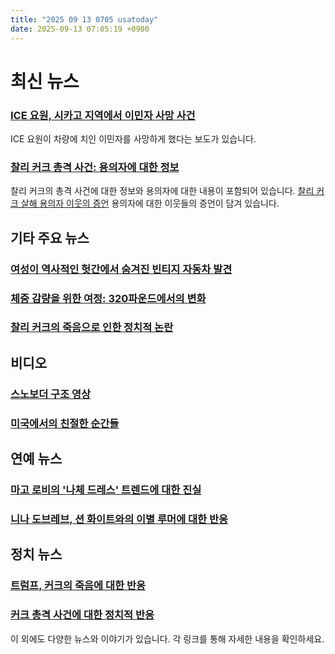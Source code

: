 ```yaml
---
title: "2025 09 13 0705 usatoday"
date: 2025-09-13 07:05:19 +0900
---
```


# 최신 뉴스

### [ICE 요원, 시카고 지역에서 이민자 사망 사건](https://www.usatoday.com/story/news/nation/2025/09/12/ice-fatally-shoots-immigrant-outside-chicago/86117646007/)
 ICE 요원이 차량에 치인 이민자를 사망하게 했다는 보도가 있습니다.

### [찰리 커크 총격 사건: 용의자에 대한 정보](https://www.usatoday.com/story/news/2025/09/12/what-we-know-charlie-kirk-shooting-suspect/86091474007/)
 찰리 커크의 총격 사건에 대한 정보와 용의자에 대한 내용이 포함되어 있습니다. [찰리 커크 살해 용의자 이웃의 증언](https://www.usatoday.com/story/news/nation/2025/09/12/tyler-robinson-neighbors-charlie-kirk-shooting-suspect/86116201007/) 용의자에 대한 이웃들의 증언이 담겨 있습니다.

## 기타 주요 뉴스
### [여성이 역사적인 헛간에서 숨겨진 빈티지 자동차 발견](https://www.usatoday.com/story/cars/news/2025/09/11/barn-find-classic-vintage-cars-michigan/86096729007/)
### [체중 감량을 위한 여정: 320파운드에서의 변화](https://www.usatoday.com/story/life/health-wellness/2025/09/11/weight-loss-bodybuilder-monica-digiacomo/85990339007/)
### [찰리 커크의 죽음으로 인한 정치적 논란](https://www.usatoday.com/story/news/politics/2025/09/11/charlie-kirk-death-sparks-shouting-match-on-house-floor/86090915007/)

## 비디오
### [스노보더 구조 영상](https://www.usatoday.com/story/news/nation/2025/09/12/snowboarder-fell-off-glacier-rescue-colorado-video/86118411007/)
### [미국에서의 친절한 순간들](https://www.usatoday.com/story/life/humankind/2025/09/11/3-moments-of-kindness-that-will-lift-your-spirits/86099214007/)

## 연예 뉴스
### [마고 로비의 '나체 드레스' 트렌드에 대한 진실](https://www.usatoday.com/story/life/health-wellness/2025/09/12/margot-robbie-naked-dress/86118106007/)
### [니나 도브레브, 션 화이트와의 이별 루머에 대한 반응](https://www.usatoday.com/story/entertainment/celebrities/2025/09/12/nina-dobrev-shaun-white-split-tiktok/86115248007/)

## 정치 뉴스
### [트럼프, 커크의 죽음에 대한 반응](https://www.usatoday.com/story/news/politics/2025/09/12/trump-admin-united-nations-global-asylum-rights/86109107007/)
### [커크 총격 사건에 대한 정치적 반응](https://www.usatoday.com/story/news/politics/2025/09/12/charlie-kirk-shooter-tyler-robinson-gun-casings-inscriptions/86111606007/)
이 외에도 다양한 뉴스와 이야기가 있습니다. 각 링크를 통해 자세한 내용을 확인하세요.